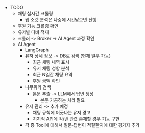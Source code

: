 - TODO
    - 채팅 실시간 크롤링
        - 웹 소켓 분석은 나중에 시간남으면 진행
    - 후원 기능 크롤링 확인
    - 유저별 디비 적재
    - 크롤러 -> Broker -> AI Agent 과정 확인
    - AI Agent
        - LangGraph
        - 유저 상세 정보 -> DB로 검색 (현재 일부 가능)
            - 최근 채팅 내역 표시
            - 유저 채팅 성향 분석
            - 최근 N일간 채팅 요약
            - 후원 금액 확인
        - 나무위키 검색
            - 본문 추출 -> LLM에서 답변 생성
                - 본문 가공하는 처리 필요
        - 유저 관리 -> 추가 예정
            - 채팅 규칙에 어긋나는 유저 경고
            - 치지직 API에 킥/밴 관련 존재할 경우 기능 구현
        - 각 종 Tool에 대해서 질문-답변이 적절한지에 대한 평가자 추가